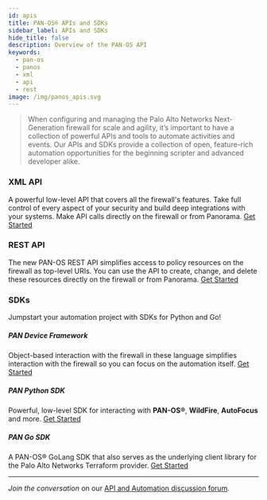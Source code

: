 ```yaml
---
id: apis
title: PAN-OS® APIs and SDKs
sidebar_label: APIs and SDKs
hide_title: false
description: Overview of the PAN-OS API
keywords:
  - pan-os
  - panos
  - xml
  - api
  - rest
image: /img/panos_apis.svg
---
```


> When configuring and managing the Palo Alto Networks Next-Generation firewall for scale and agility, it’s important to have a collection of powerful APIs and tools to automate activities and events. Our APIs and SDKs provide a collection of open, feature-rich automation opportunities for the beginning scripter and advanced developer alike.

### XML API

A powerful low-level API that covers all the firewall's features. Take full control of every aspect of your security and build deep integrations with your systems. Make API calls directly on the firewall or from Panorama. <a href="/docs/xmlapi_qs" target="_self">Get Started</a>

### REST API

The new PAN-OS REST API simplifies access to policy resources on the firewall as top-level URIs. You can use the API to create, change, and delete these resources directly on the firewall or from Panorama. <a href="/docs/restapi_qs" target="_self">Get Started</a>

### SDKs

Jumpstart your automation project with SDKs for Python and Go!

##### PAN Device Framework

Object-based interaction with the firewall in these language simplifies interaction with the firewall so you can focus on the automation itself. [Get Started](/docs/pandevice_qs)

##### PAN Python SDK

Powerful, low-level SDK for interacting with **PAN-OS®**, **WildFire**, **AutoFocus** and more. [Get Started](/docs/panpython_qs)

##### PAN Go SDK

A PAN-OS® GoLang SDK that also serves as the underlying client library for the Palo Alto Networks Terraform provider. [Get Started](/docs/pango_qs)

---

_Join the conversation_ on our <a href="https://live.paloaltonetworks.com/t5/Automation-API/ct-p/automation" target="_blank">API and Automation discussion forum</a>.
